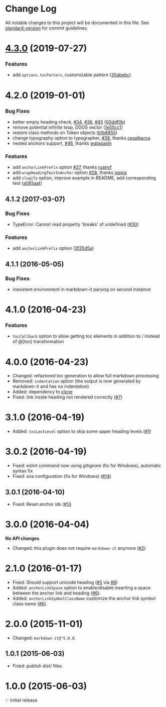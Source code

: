 # Change Log

All notable changes to this project will be documented in this file. See [standard-version](https://github.com/conventional-changelog/standard-version) for commit guidelines.

<a name="4.3.0"></a>
# [4.3.0](https://github.com/hikerpig/markdown-it-toc-and-anchor/compare/v4.2.0...v4.3.0) (2019-07-27)


### Features

* add `options.tocPattern`, customizable pattern ([35abebc](https://github.com/hikerpig/markdown-it-toc-and-anchor/commit/35abebc))



<a name="4.2.0"></a>
# 4.2.0 (2019-01-01)


### Bug Fixes

* better empty heading check, [#34](https://github.com/medfreeman/markdown-it-toc-and-anchor/issues/34), [#36](https://github.com/medfreeman/markdown-it-toc-and-anchor/issues/36), [#45](https://github.com/medfreeman/markdown-it-toc-and-anchor/issues/45) ([00ddf0b](https://github.com/medfreeman/markdown-it-toc-and-anchor/commit/00ddf0b))
* remove potential infinite loop, DDOS vector ([1e55cc1](https://github.com/medfreeman/markdown-it-toc-and-anchor/commit/1e55cc1))
* restore class methods on Token objects ([b1b8855](https://github.com/medfreeman/markdown-it-toc-and-anchor/commit/b1b8855))
* change typography option to typographer, [#38](https://github.com/medfreeman/markdown-it-toc-and-anchor/pull/38), thanks [cesalberca](https://github.com/cesalberca)
* nested anchors support, [#46](https://github.com/medfreeman/markdown-it-toc-and-anchor/pull/46), thanks [watagashi](https://github.com/watagashi)


### Features

* add `anchorLinkPrefix` option [#27](https://github.com/medfreeman/markdown-it-toc-and-anchor/pull/27), thanks [ruanyf](https://github.com/ruanyf)
* add `wrapHeadingTextInAnchor` option [#28](https://github.com/medfreeman/markdown-it-toc-and-anchor/pull/28), thanks [jsepia](https://github.com/jsepia)
* add `slugify` option, improve example in README, add corresponding test ([a085aaf](https://github.com/medfreeman/markdown-it-toc-and-anchor/commit/a085aaf))



<a name="4.1.2"></a>
## 4.1.2 (2017-03-07)


### Bug Fixes

* TypeError: Cannot read property 'breaks' of undefined
  ([#30](https://github.com/medfreeman/markdown-it-toc-and-anchor/issues/30))


### Features

* add `anchorLinkPrefix` option ([3f35d5a](https://github.com/medfreeman/markdown-it-toc-and-anchor/commit/3f35d5a))



<a name="4.1.1"></a>
## 4.1.1 (2016-05-05)


### Bug Fixes

* inexistent environment in markdown-it parsing on second instance



<a name="4.1.0"></a>
# 4.1.0 (2016-04-23)


### Features

* ``tocCallback`` option to allow getting toc elements in addition to / instead of @[toc] transformation



<a name="4.0.0"></a>
# 4.0.0 (2016-04-23)

* Changed: refactored toc generation to allow full markdown processing
* Removed: ``indentation`` option (the output is now generated by markdown-it and has no indentation)
* Added:   dependency to [clone](https://www.npmjs.com/package/clone)
* Fixed:   link inside heading not rendered correctly
  ([#7](https://github.com/medfreeman/markdown-it-toc-and-anchor/issues/7))



<a name="3.1.0"></a>
# 3.1.0 (2016-04-19)

* Added: ``tocLastLevel`` option to skip some upper heading levels
  ([#1](https://github.com/medfreeman/markdown-it-toc-and-anchor/issues/1))



<a name="3.0.2"></a>
# 3.0.2 (2016-04-19)

* Fixed: eslint command now using gitignore (fix for Windows), automatic syntax fix
* Fixed: ava configuration (fix for Windows)
  ([#14](https://github.com/medfreeman/markdown-it-toc-and-anchor/issues/14))



<a name="3.0.1"></a>
## 3.0.1 (2016-04-10)

* Fixed: Reset anchor ids
  ([#13]((https://github.com/medfreeman/markdown-it-toc-and-anchor/issues/13))



<a name="3.0.0"></a>
# 3.0.0 (2016-04-04)

**No API changes**.

* Changed: this plugin does not require ``markdown-it`` anymore
  ([#2](https://github.com/medfreeman/markdown-it-toc-and-anchor/issues/2))



<a name="2.1.0"></a>
# 2.1.0 (2016-01-17)

* Fixed: Should support unicode heading
  ([#5](https://github.com/medfreeman/markdown-it-toc-and-anchor/issues/5)
  via [#6](https://github.com/medfreeman/markdown-it-toc-and-anchor/pull/6))
* Added: ``anchorLinkSpace`` option to enable/disable inserting a space between
  the anchor link and heading
  ([#6](https://github.com/medfreeman/markdown-it-toc-and-anchor/pull/6)).
* Added: ``anchorLinkSymbolClassName`` customize the anchor link symbol class
  name
  ([#6](https://github.com/medfreeman/markdown-it-toc-and-anchor/pull/6)).



<a name="2.0.0"></a>
# 2.0.0 (2015-11-01)

* Changed: `markdown-it@^5.0.0`.



<a name="1.0.1"></a>
## 1.0.1 (2015-06-03)

* Fixed: publish dist/ files.



<a name="1.0.0"></a>
# 1.0.0 (2015-06-03)

✨ Initial release
